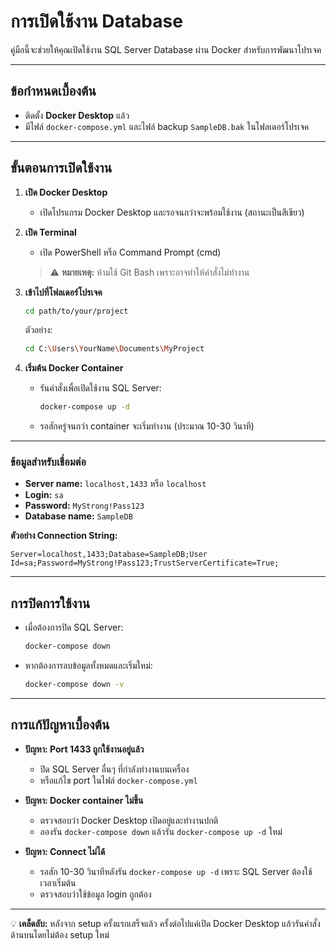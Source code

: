 # การเปิดใช้งาน Database

คู่มือนี้จะช่วยให้คุณเปิดใช้งาน SQL Server Database ผ่าน Docker สำหรับการพัฒนาโปรเจค

---

## ข้อกำหนดเบื้องต้น

- ติดตั้ง **Docker Desktop** แล้ว
- มีไฟล์ `docker-compose.yml` และไฟล์ backup `SampleDB.bak` ในโฟลเดอร์โปรเจค

---

## ขั้นตอนการเปิดใช้งาน

1. **เปิด Docker Desktop**

   - เปิดโปรแกรม Docker Desktop และรอจนกว่าจะพร้อมใช้งาน (สถานะเป็นสีเขียว)

2. **เปิด Terminal**

   - เปิด PowerShell หรือ Command Prompt (cmd)

   > ⚠️ **หมายเหตุ:** ห้ามใช้ Git Bash เพราะอาจทำให้คำสั่งไม่ทำงาน

3. **เข้าไปที่โฟลเดอร์โปรเจค**

   ```bash
   cd path/to/your/project
   ```
   ตัวอย่าง:
   ```bash
   cd C:\Users\YourName\Documents\MyProject
   ```

4. **เริ่มต้น Docker Container**

   - รันคำสั่งเพื่อเปิดใช้งาน SQL Server:

     ```bash
     docker-compose up -d
     ```

   - รอสักครู่จนกว่า container จะเริ่มทำงาน (ประมาณ 10-30 วินาที)

---

### ข้อมูลสำหรับเชื่อมต่อ

- **Server name:** `localhost,1433` หรือ `localhost`
- **Login:** `sa`
- **Password:** `MyStrong!Pass123`
- **Database name:** `SampleDB`

**ตัวอย่าง Connection String:**

```
Server=localhost,1433;Database=SampleDB;User Id=sa;Password=MyStrong!Pass123;TrustServerCertificate=True;
```

---

## การปิดการใช้งาน

- เมื่อต้องการปิด SQL Server:

  ```bash
  docker-compose down
  ```

- หากต้องการลบข้อมูลทั้งหมดและเริ่มใหม่:

  ```bash
  docker-compose down -v
  ```

---

## การแก้ปัญหาเบื้องต้น

- **ปัญหา: Port 1433 ถูกใช้งานอยู่แล้ว**
  - ปิด SQL Server อื่นๆ ที่กำลังทำงานบนเครื่อง
  - หรือแก้ไข port ในไฟล์ `docker-compose.yml`

- **ปัญหา: Docker container ไม่ขึ้น**
  - ตรวจสอบว่า Docker Desktop เปิดอยู่และทำงานปกติ
  - ลองรัน `docker-compose down` แล้วรัน `docker-compose up -d` ใหม่

- **ปัญหา: Connect ไม่ได้**
  - รอสัก 10-30 วินาทีหลังรัน `docker-compose up -d` เพราะ SQL Server ต้องใช้เวลาเริ่มต้น
  - ตรวจสอบว่าใช้ข้อมูล login ถูกต้อง

---

💡 **เคล็ดลับ:** หลังจาก setup ครั้งแรกเสร็จแล้ว ครั้งต่อไปแค่เปิด Docker Desktop แล้วรันคำสั่งด้านบนโดยไม่ต้อง setup ใหม่
